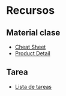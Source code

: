 # Recursos

## Material clase
- [Cheat Sheet](https://github.com/RaulNovelo/curso-vuejs-adc/blob/master/resources/mod1/Vue-Essentials-Cheat-Sheet.pdf)
- [Product Detail](https://github.com/RaulNovelo/curso-vuejs-adc/blob/master/resources/mod1/clase/ProductDetail.zip)

## Tarea
- [Lista de tareas](https://github.com/RaulNovelo/curso-vuejs-adc/tree/master/resources/mod1/lista-tareas.zip)
